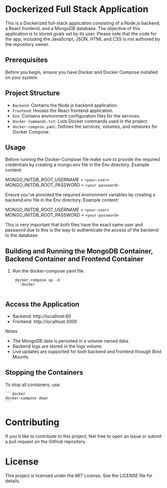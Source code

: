 # Dockerized Full Stack Application

This is a Dockerized full-stack application consisting of a Node.js backend, a React frontend, and a MongoDB database. The objective of this application is to stored goals set by its user. Please note that the code for the app, including the JavaScript, JSON, HTML and CSS is not authored by the repository owner.

## Prerequisites

Before you begin, ensure you have Docker and Docker Compose installed on your system.

## Project Structure

- `Backend`: Contains the Node.js backend application.
- `Frontend`: Houses the React frontend application.
- `Env`: Contains environment configuration files for the services.
- `Docker-Commands.txt`: Lists Docker commands used in the project.
- `docker-compose.yaml`: Defines the services, volumes, and networks for Docker Compose.

## Usage

Before running the Docker-Compose file make sure to provide the required credentials by creating a mongo.env file in the Env directory. Example content:

MONGO_INITDB_ROOT_USERNAME = `<your-user>`
MONGO_INITDB_ROOT_PASSWORD = `<your-password>`

Ensure you've provided the required environment variables by creating a backend.env file in the Env directory. Example content:

MONGO_INITDB_ROOT_USERNAME = `<your-user>`
MONGO_INITDB_ROOT_PASSWORD = `<your-password>`

This is very important that both files have the exact same user and password due to this is the way to authenticate the access of the backend to the database.


## Building and Running the MongoDB Container, Backend Container and Frontend Container

1. Run the docker-compose yaml file.

   ```docker    
    docker-compose up -d
    ```docker


## Access the Application
- Backend: http://localhost:80
- Frontend: http://localhost:3000

Notes

- The MongoDB data is persisted in a volume named data.
- Backend logs are stored in the logs volume.
- Live updates are supported for both backend and frontend through Bind Mounts.

## Stopping the Containers

To stop all containers, use:

    ```docker      
    docker-compose down
    ``` 

# Contributing

If you'd like to contribute to this project, feel free to open an issue or submit a pull request on the GitHub repository.

# License

This project is licensed under the MIT License. See the LICENSE file for details. 
